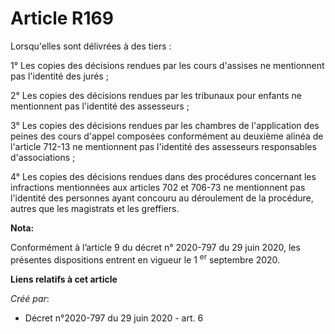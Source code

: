 # Article R169

Lorsqu'elles sont délivrées à des tiers :

1° Les copies des décisions rendues par les cours d'assises ne mentionnent pas l'identité des jurés ;

2° Les copies des décisions rendues par les tribunaux pour enfants ne mentionnent pas l'identité des assesseurs ;

3° Les copies des décisions rendues par les chambres de l'application des peines des cours d'appel composées conformément au
deuxième alinéa de l'article 712-13 ne mentionnent pas l'identité des assesseurs responsables d'associations ;

4° Les copies des décisions rendues dans des procédures concernant les infractions mentionnées aux articles 702 et 706-73 ne
mentionnent pas l'identité des personnes ayant concouru au déroulement de la procédure, autres que les magistrats et les
greffiers.

**Nota:**

Conformément à l’article 9 du décret n° 2020-797 du 29 juin 2020, les présentes dispositions entrent en vigueur le 1
  <sup>er</sup> septembre 2020.

**Liens relatifs à cet article**

_Créé par_:

  - Décret n°2020-797 du 29 juin 2020 - art. 6
